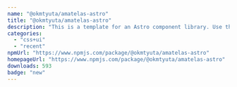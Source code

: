 ```yaml
---
name: "@okmtyuta/amatelas-astro"
title: "@okmtyuta/amatelas-astro"
description: "This is a template for an Astro component library. Use this template for writing components to use in multiple projects or publish to NPM."
categories:
  - "css+ui"
  - "recent"
npmUrl: "https://www.npmjs.com/package/@okmtyuta/amatelas-astro"
homepageUrl: "https://www.npmjs.com/package/@okmtyuta/amatelas-astro"
downloads: 593
badge: "new"
---
```

